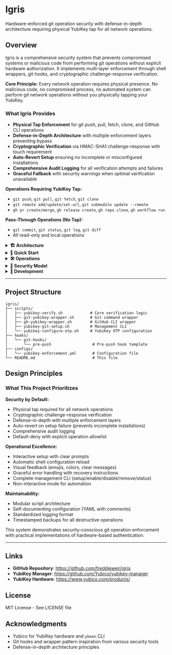 # Igris

Hardware-enforced git operation security with defense-in-depth architecture requiring physical YubiKey tap for all network operations.

## Overview

Igris is a comprehensive security system that prevents compromised systems or malicious code from performing git operations without explicit hardware authorization. It implements multi-layer enforcement through shell wrappers, git hooks, and cryptographic challenge-response verification.

**Core Principle:** Every network operation requires physical presence. No malicious code, no compromised process, no automated system can perform git network operations without you physically tapping your YubiKey.

### What Igris Provides

- **Physical Tap Enforcement** for git push, pull, fetch, clone, and GitHub CLI operations
- **Defense-in-Depth Architecture** with multiple enforcement layers preventing bypass
- **Cryptographic Verification** via HMAC-SHA1 challenge-response with touch requirement
- **Auto-Revert Setup** ensuring no incomplete or misconfigured installations
- **Comprehensive Audit Logging** for all verification attempts and failures
- **Graceful Fallback** with security warnings when optimal verification unavailable

**Operations Requiring YubiKey Tap:**
- `git push`, `git pull`, `git fetch`, `git clone`
- `git remote add/update/set-url`, `git submodule update --remote`
- `gh pr create/merge`, `gh release create`, `gh repo clone`, `gh workflow run`

**Pass-Through Operations (No Tap):**
- `git commit`, `git status`, `git log`, `git diff`
- All read-only and local operations

<details>
<summary><strong>🏗️ Architecture</strong></summary>

## System Architecture

Igris implements a defense-in-depth security model with three enforcement layers:

### Enforcement Layers

```
🔒 Igris Security Enforcement
│
├── Layer 1: Shell Wrappers
│   ├── git-yubikey-wrapper.sh      → Intercepts git commands
│   └── gh-yubikey-wrapper.sh       → Intercepts GitHub CLI commands
│
├── Layer 2: Git Hooks
│   └── pre-push hook               → Catches direct binary invocations
│
└── Layer 3: YubiKey Verification
    └── yubikey-verify.sh           → Cryptographic challenge-response
```

### Security Flow

**Shell Wrapper Layer (Primary):**
1. User executes `git push origin main`
2. Shell function intercepts command
3. Detects network operation
4. Triggers YubiKey verification
5. Only proceeds if verification succeeds

**Git Hook Layer (Secondary):**
1. Even if wrappers bypassed (direct binary call)
2. Pre-push hook executes before network operation
3. Requires YubiKey verification again
4. Aborts push if verification fails

**YubiKey Verification Core:**
1. Detects YubiKey presence via `ykman`
2. Generates random 32-byte challenge
3. Sends challenge to YubiKey OTP slot 2
4. Requires physical tap (hardware enforced)
5. Validates HMAC-SHA1 response
6. Logs attempt (success/failure/timeout)

### Verification Methods (Priority Order)

1. **OTP with Required Touch** (SECURE)
   - Cryptographic HMAC-SHA1 challenge-response
   - Touch flag enforced on YubiKey slot 2
   - Random 32-byte challenge per operation
   - Hardware-verified physical presence

2. **OTP without Guaranteed Touch** (LESS SECURE)
   - Fallback if slot not configured with --touch
   - Still cryptographic but no guaranteed tap
   - Warns user to reconfigure for security

3. **FIDO2 Presence Check** (INSECURE)
   - Only verifies YubiKey is plugged in
   - No tap requirement
   - Loudly warns this provides minimal security

4. **Simple Presence** (INSECURE FALLBACK)
   - Last resort verification
   - Critical warnings displayed
   - Only checks device connectivity

### Shell Integration

The system integrates with your shell configuration (~/.zshrc or ~/.bashrc):

```bash
# Wrapper functions
git() {
    "/path/to/git-yubikey-wrapper.sh" "$@"
}

gh() {
    "/path/to/gh-yubikey-wrapper.sh" "$@"
}

# Environment variables
export TOMB_DIR="/path/to/igris"
export TOMB_YUBIKEY_ENABLED=true
```

Wrappers intercept commands transparently while preserving all git/gh functionality and completions.

### Data Persistence

**Verification Logs:**
- Location: `~/.tomb-yubikey-verifications.log`
- Format: ISO 8601 timestamp, status, operation, method, serial number
- Monitors for repeated failures (alerts after 5 failures)

**Backups:**
- Location: `~/.tomb-yubikey-backup/`
- Contains timestamped shell config backups
- Removal creates comprehensive backup in `removal-TIMESTAMP/`

</details>

<details>
<summary><strong>🚀 Quick Start</strong></summary>

## Quick Start

### Prerequisites

**Required:**
- YubiKey 4/5 series with OTP support
- `ykman` (YubiKey Manager CLI)
- `git` (2.0+)
- Bash or Zsh shell

**Platform Support:**
- ✅ macOS (primary)
- ✅ Linux (tested)
- ❌ Windows (not yet supported)

**Install YubiKey Manager:**
```bash
# macOS
brew install ykman

# Linux (Ubuntu/Debian)
sudo apt install yubikey-manager

# Linux (Fedora/RHEL)
sudo dnf install yubikey-manager
```

**Verify Installation:**
```bash
ykman list
# Should show: YubiKey 5C Nano (Serial: 12345678)
```

### Installation

**1. Clone Repository:**
```bash
git clone https://github.com/freddieweir/igris.git
cd igris
```

**2. Configure YubiKey OTP Slot 2:**
```bash
./scripts/yubikey-configure-otp.sh configure
```

This sets up HMAC-SHA1 challenge-response with required touch on slot 2. You'll be prompted to test verification immediately.

**3. Install Enforcement System:**
```bash
./scripts/yubikey-git-setup.sh setup
```

Interactive setup process:
- Installs shell wrappers for git/gh commands
- Configures global git hooks via template directory
- Backs up existing shell configuration
- **Requires YubiKey tap to complete** (proves physical access)
- Auto-reverts if verification fails

**4. Reload Shell Configuration:**
```bash
# Zsh
source ~/.zshrc

# Bash (macOS)
source ~/.bash_profile

# Bash (Linux)
source ~/.bashrc

# Or restart your terminal
```

### First Use

**Test Verification:**
```bash
./scripts/yubikey-git-setup.sh test
```

**Verify Status:**
```bash
./scripts/yubikey-git-setup.sh status
```

Expected output:
```
Enforcement: ✅ ENABLED
YubiKey:     ✅ Connected (YubiKey 5C Nano)
Wrappers:    ✅ Installed (git, gh)
Hooks:       ✅ Configured (global template)
```

**Try a Git Operation:**
```bash
git push origin main
```

You'll see:
```
🔑 YubiKey verification required for: git push origin main
✅ YubiKey detected: Serial 12345678
ℹ️  Verifying with OTP challenge-response (requires physical tap)...
ℹ️  👆 TAP YOUR YUBIKEY NOW to verify (timeout: 10s)
[Tap your YubiKey]
✅ YubiKey tap verified! (2s)
✅ Verification successful! Proceeding with git push
[push proceeds normally]
```

### Optional: Multi-Repository Installation

To install hooks in all workspace repositories:

```bash
./scripts/yubikey-git-setup.sh setup --all-repos
```

This installs pre-push hooks in repositories listed in `configs/yubikey-enforcement.yml`:
- `/Users/fweir/git/internal/repos/carian-observatory`
- `/Users/fweir/git/internal/repos/fifth-symphony`
- `/Users/fweir/git/internal/repos/EchoLink-Reborn`

</details>

<details>
<summary><strong>🛠️ Operations</strong></summary>

## Daily Operations

### Common Commands

| Task | Command | Description |
|------|---------|-------------|
| **Check Status** | `./scripts/yubikey-git-setup.sh status` | Show enforcement state |
| **Test Verification** | `./scripts/yubikey-git-setup.sh test` | Test YubiKey tap |
| **Disable Enforcement** | `./scripts/yubikey-git-setup.sh disable` | Temporarily disable |
| **Enable Enforcement** | `./scripts/yubikey-git-setup.sh enable` | Re-enable after disable |
| **Remove System** | `./scripts/yubikey-git-setup.sh remove` | Complete uninstall |

### YubiKey OTP Management

| Task | Command | Description |
|------|---------|-------------|
| **Check Slot Status** | `./scripts/yubikey-configure-otp.sh status` | Show OTP configuration |
| **Configure Slot 2** | `./scripts/yubikey-configure-otp.sh configure` | Setup challenge-response |
| **Delete Slot 2** | `./scripts/yubikey-configure-otp.sh delete` | Remove OTP configuration |

### Management Workflow

**Temporarily Disable (Emergency):**
```bash
# Keep configuration, just disable checks
./scripts/yubikey-git-setup.sh disable

# Work without tap requirement
git push  # No tap required

# Re-enable when ready
./scripts/yubikey-git-setup.sh enable
```

**Environment Variable Override:**
```bash
# One-time bypass (use with caution)
export TOMB_YUBIKEY_ENABLED=false
git push  # Will work without tap (with warnings)
unset TOMB_YUBIKEY_ENABLED
```

**Complete Removal:**
```bash
./scripts/yubikey-git-setup.sh remove
```

Creates timestamped backup in `~/.tomb-yubikey-backup/removal-TIMESTAMP/` containing:
- Shell configuration before removal
- Pre-push hooks from all repositories
- Configuration files

### Troubleshooting

**"No YubiKey detected":**
```bash
# Check if YubiKey is recognized
ykman list

# Try replugging YubiKey
# Check USB connection
# Try different USB port
```

**"OTP Slot 2 is empty":**
```bash
# Configure OTP slot 2 with touch requirement
./scripts/yubikey-configure-otp.sh configure

# Verify configuration
./scripts/yubikey-configure-otp.sh status
```

**"Timeout waiting for tap":**
- YubiKey has 10-second timeout
- Watch for blinking LED indicating tap needed
- Ensure good finger contact with touch sensor
- Try tapping more firmly

**"Verification failed in pre-push hook":**
- Shell wrapper may have been bypassed
- Hook provides secondary enforcement
- Check status: `./scripts/yubikey-git-setup.sh status`
- Verify wrappers installed: `grep "YubiKey" ~/.zshrc`

**Wrapper Not Working After Setup:**
```bash
# Reload shell configuration
source ~/.zshrc  # or ~/.bashrc

# Or restart terminal
exit
# Open new terminal

# Verify installation
./scripts/yubikey-git-setup.sh status
```

**Multiple YubiKey Serials:**

Edit `configs/yubikey-enforcement.yml`:
```yaml
devices:
  allowed_serials:
    - 12345678  # Primary YubiKey
    - 87654321  # Backup YubiKey
  require_specific_device: false  # Allow any from list
```

### Verification Logs

**View Recent Verifications:**
```bash
tail -20 ~/.tomb-yubikey-verifications.log
```

**Check for Failures:**
```bash
grep "FAILURE\|TIMEOUT" ~/.tomb-yubikey-verifications.log
```

**Log Format:**
```
2025-10-01T14:23:45+0000 [SUCCESS] git push - OTP-TOUCH - Serial: 12345678
2025-10-01T14:25:12+0000 [TIMEOUT] git push - OTP-TOUCH - Serial: 12345678
2025-10-01T14:26:03+0000 [FAILURE] git fetch - no_device - Serial: n/a
```

</details>

<details>
<summary><strong>🔐 Security Model</strong></summary>

## Security Architecture

### What Igris Protects Against

✅ **Compromised Development Machines**
- Malware cannot push malicious code without physical YubiKey
- Ransomware cannot exfiltrate code via git without tap

✅ **Automated Malicious Scripts**
- CI/CD compromise cannot push from your machine
- Supply chain attacks blocked at git operation level

✅ **Unauthorized Code Pushes**
- Prevents unauthorized commits from your account
- Requires physical presence for every network operation

✅ **Social Engineering Attacks**
- Remote attackers cannot perform git operations
- Requires physical hardware access

✅ **Credential Theft**
- Even with stolen SSH keys or tokens, push requires tap
- Physical YubiKey becomes second factor for git operations

### What Igris Does NOT Protect Against

❌ **Physical Theft of YubiKey**
- Use YubiKey with PIN protection
- Enable biometric locks where available
- Have backup YubiKey in secure location

❌ **Attacks After Tap**
- Tap authorizes specific operation only
- Operation proceeds as normal git push
- Cannot be used to authorize multiple operations

❌ **YubiKey Firmware Vulnerabilities**
- Relies on Yubico's security implementation
- Keep YubiKey firmware updated

❌ **Read-Only Operations**
- `git pull`, `git fetch` still require tap (configurable)
- Read operations don't need protection by design
- Can be disabled in configuration if desired

### Threat Model

**Assumed Attacker Capabilities:**
- Full control of development machine
- Ability to execute arbitrary code
- Access to git credentials (SSH keys, tokens)
- Ability to modify git configuration
- Cannot physically access YubiKey

**Defense Strategy:**
1. **Wrapper Layer** stops normal attack attempts
2. **Hook Layer** stops sophisticated bypasses
3. **Logging** detects repeated bypass attempts
4. **Alerts** notify user of potential attacks

### Configuration Security

**Master Configuration:** `configs/yubikey-enforcement.yml`

```yaml
enforcement:
  enabled: true                # Master switch
  require_tap: true            # Enforce physical tap
  timeout_seconds: 10          # Tap timeout
  retry_attempts: 3            # Before alert

operations:
  git:
    push: required             # Require tap
    pull: required             # Require tap
    fetch: required            # Require tap
    clone: required            # Require tap
    remote_add: optional       # May not need tap
    submodule_update: required # Require tap

  gh:
    pr_create: required        # Require tap
    pr_merge: required         # Require tap
    release_create: required   # Require tap
    repo_clone: required       # Require tap
    issue_create: optional     # Lower security need
    workflow_run: required     # Require tap

security:
  alert_on_bypass_attempt: true
  log_file: ~/.tomb-yubikey-verifications.log
  max_failed_attempts: 5       # Before alerting

devices:
  allowed_serials:
    - 30945664                 # Primary YubiKey
  require_specific_device: false
```

**Per-Operation Control:**
- `required` - Must tap for operation
- `optional` - Tap recommended but not enforced
- `disabled` - No tap required

### Audit Trail

All verification attempts logged with:
- ISO 8601 timestamp
- Status (SUCCESS/FAILURE/TIMEOUT/BYPASSED)
- Method used (OTP-TOUCH/OTP/FIDO2-PRESENCE-ONLY/PRESENCE)
- YubiKey serial number
- Operation context (e.g., "git push origin main")

**Security Monitoring:**
- Tracks failed verification attempts
- Sends macOS notification after 5 failures
- Logs bypass attempts when enforcement disabled
- Monitors for repeated timeouts (potential attack)

</details>

<details>
<summary><strong>🔧 Development</strong></summary>

## Development & Customization

### Adding New Git Operations

**Edit Wrapper:** `scripts/git-yubikey-wrapper.sh`

```bash
# Add to NETWORK_OPERATIONS array
NETWORK_OPERATIONS=(
    "push"
    "pull"
    "fetch"
    "clone"
    "your-new-operation"  # Add here
)
```

**Update Configuration:** `configs/yubikey-enforcement.yml`

```yaml
operations:
  git:
    your_new_operation: required  # Add policy
```

### Adding GitHub CLI Operations

**Edit Wrapper:** `scripts/gh-yubikey-wrapper.sh`

Follow same pattern as git wrapper for `gh` commands.

### Customizing Verification Methods

**Edit Verification Script:** `scripts/yubikey-verify.sh`

The script tries verification methods in priority order:
1. `verify_otp_touch()` - Most secure
2. `verify_otp()` - Fallback
3. `verify_fido2_presence_only()` - Insecure
4. `verify_presence()` - Last resort

To enforce only OTP with touch, remove fallback methods from `main()` function.

### Testing Changes

**Test Verification:**
```bash
./scripts/yubikey-verify.sh "test-operation"
```

**Test Wrapper:**
```bash
./scripts/git-yubikey-wrapper.sh push origin main
```

**Dry Run Setup:**
```bash
# Setup with non-interactive mode
./scripts/yubikey-git-setup.sh setup --non-interactive

# Review changes before applying
grep "YubiKey" ~/.zshrc
```

### Integration with Other Tools

**Pre-commit Hooks:**
Igris uses pre-push hooks. To integrate with pre-commit framework:

```yaml
# .pre-commit-config.yaml
repos:
  - repo: local
    hooks:
      - id: yubikey-verify
        name: YubiKey Verification
        entry: /path/to/yubikey-verify.sh
        language: system
        stages: [push]
```

**CI/CD Integration:**
Disable enforcement for CI/CD runners:

```bash
# In CI/CD environment
export TOMB_YUBIKEY_ENABLED=false
```

Or use exemptions in configuration:

```yaml
exemptions:
  repos:
    - /path/to/ci-automation-repo
```

### Contributing

**Areas for Improvement:**
- [ ] FIDO2 proper implementation (not just presence check)
- [ ] Windows support (PowerShell wrappers)
- [ ] GUI installer for non-technical users
- [ ] Multi-YubiKey rotation support
- [ ] Time-based caching (tap once, valid for N minutes)
- [ ] Homebrew formula for easy installation
- [ ] Automated integration tests
- [ ] Keybase/GPG integration

**Submitting Changes:**
1. Fork the repository
2. Create feature branch: `git checkout -b feature/description`
3. Test thoroughly with your own YubiKey
4. Ensure no security regressions
5. Submit PR with clear description

</details>

---

## Project Structure

```
igris/
├── scripts/
│   ├── yubikey-verify.sh            # Core verification logic
│   ├── git-yubikey-wrapper.sh       # Git command wrapper
│   ├── gh-yubikey-wrapper.sh        # GitHub CLI wrapper
│   ├── yubikey-git-setup.sh         # Management CLI
│   └── yubikey-configure-otp.sh     # YubiKey OTP configuration
├── hooks/
│   └── git-hooks/
│       └── pre-push                  # Pre-push hook template
├── configs/
│   └── yubikey-enforcement.yml       # Configuration file
└── README.md                         # This file
```

## Design Principles

### What This Project Prioritizes

**Security by Default:**
- Physical tap required for all network operations
- Cryptographic challenge-response verification
- Defense-in-depth with multiple enforcement layers
- Auto-revert on setup failure (prevents incomplete installations)
- Comprehensive audit logging
- Default-deny with explicit operation allowlist

**Operational Excellence:**
- Interactive setup with clear prompts
- Automatic shell configuration reload
- Visual feedback (emojis, colors, clear messages)
- Graceful error handling with recovery instructions
- Complete management CLI (setup/enable/disable/remove/status)
- Non-interactive mode for automation

**Maintainability:**
- Modular script architecture
- Self-documenting configuration (YAML with comments)
- Standardized logging format
- Timestamped backups for all destructive operations

This system demonstrates security-conscious git operation enforcement with practical implementations of hardware-based authentication.

---

## Links

- **GitHub Repository**: https://github.com/freddieweir/igris
- **YubiKey Manager**: https://github.com/Yubico/yubikey-manager
- **YubiKey Hardware**: https://www.yubico.com/products/

## License

MIT License - See LICENSE file

## Acknowledgments

- Yubico for YubiKey hardware and `ykman` CLI
- Git hooks and wrapper pattern inspiration from various security tools
- Defense-in-depth architecture principles

